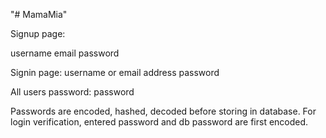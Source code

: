 "# MamaMia" 

Signup page:

username
email
password

Signin page:
username or email address
password

All users password: password 

Passwords are encoded, hashed, decoded before storing in database. 
For login verification, entered password and db password are first encoded. 
